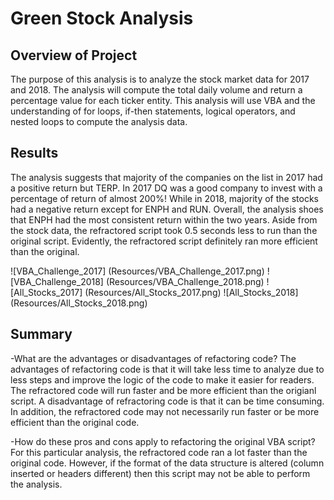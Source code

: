 # Green Stock Analysis

## Overview of Project

The purpose of this analysis is to analyze the stock market data for 2017 and 2018. The analysis will compute the total daily volume and return a percentage value for each ticker entity.
This analysis will use VBA and the understanding of for loops, if-then statements, logical operators, and nested loops to compute the analysis data.

## Results
The analysis suggests that majority of the companies on the list in 2017 had a positive return but TERP. In 2017 DQ was a good company to invest with a percentage of return of almost 200%! While in 2018, majority of the stocks had a negative return except for ENPH and RUN. Overall, the analysis shoes that ENPH had the most consistent return within the two years. Aside from the stock data, the refractored script took 0.5 seconds less to run than the original script. Evidently, the refractored script definitely ran more efficient than the original. 

![VBA_Challenge_2017]
(Resources/VBA_Challenge_2017.png)
![VBA_Challenge_2018]
(Resources/VBA_Challenge_2018.png)
![All_Stocks_2017]
(Resources/All_Stocks_2017.png)
![All_Stocks_2018]
(Resources/All_Stocks_2018.png)

## Summary

-What are the advantages or disadvantages of refactoring code?
The advantages of refactoring code is that it will take less time to analyze due to less steps and improve the logic of the code to make it easier for readers. The refractored code will run faster and be more efficient than the origianl script.
A disadvantage of refractoring code is that it can be time consuming. In addition, the refractored code may not necessarily run faster or be more efficient than the original code.

-How do these pros and cons apply to refactoring the original VBA script?
For this particular analysis, the refractored code ran a lot faster than the original code.
However, if the format of the data structure is altered (column inserted or headers different) then this script may not be able to perform the analysis. 

